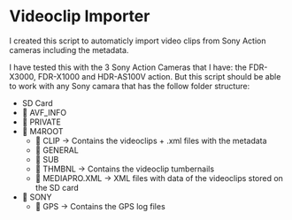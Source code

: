 # Videoclip Importer

I created this script to automaticly import video clips from Sony Action cameras including the metadata.

I have tested this with the 3 Sony Action Cameras that I have: the FDR-X3000, FDR-X1000 and HDR-AS100V action. But this script should be able to work with any Sony camara that has the follow folder structure:

- SD Card
 - 📁 AVF_INFO
 - 📁 PRIVATE
  - 📁 M4ROOT
    - 📁 CLIP -> Contains the videoclips + .xml files with the metadata
    - 📁 GENERAL
    - 📁 SUB
    - 📁 THMBNL -> Contains the videoclip tumbernails
    - 📄 MEDIAPRO.XML -> XML files with data of the videoclips stored on the SD card
  - 📁 SONY
    - 📁 GPS -> Contains the GPS log files